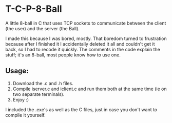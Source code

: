 # T-C-P-8-Ball
A little 8-ball in C that uses TCP sockets to communicate between the client (the user) and the server (the Ball).

I made this because I was bored, mostly. That boredom turned to frustration because after I finished it I accidentally
deleted it all and couldn't get it back, so I had to recode it quickly. The comments in the code explain the stuff;
it's an 8-ball, most people know how to use one.

## Usage:
1. Download the .c and .h files.
2. Compile iserver.c and iclient.c and run them both at the same time (ie on two separate terminals).
3. Enjoy :)

I included the .exe's as well as the C files, just in case you don't want to compile it yourself.
